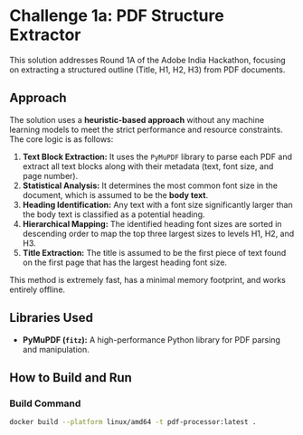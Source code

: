# Challenge 1a: PDF Structure Extractor

This solution addresses Round 1A of the Adobe India Hackathon, focusing on extracting a structured outline (Title, H1, H2, H3) from PDF documents.

## Approach

The solution uses a **heuristic-based approach** without any machine learning models to meet the strict performance and resource constraints. The core logic is as follows:

1.  **Text Block Extraction:** It uses the `PyMuPDF` library to parse each PDF and extract all text blocks along with their metadata (text, font size, and page number).
2.  **Statistical Analysis:** It determines the most common font size in the document, which is assumed to be the **body text**.
3.  **Heading Identification:** Any text with a font size significantly larger than the body text is classified as a potential heading.
4.  **Hierarchical Mapping:** The identified heading font sizes are sorted in descending order to map the top three largest sizes to levels H1, H2, and H3.
5.  **Title Extraction:** The title is assumed to be the first piece of text found on the first page that has the largest heading font size.

This method is extremely fast, has a minimal memory footprint, and works entirely offline.

## Libraries Used

* **PyMuPDF (`fitz`):** A high-performance Python library for PDF parsing and manipulation.

## How to Build and Run

### Build Command

```bash
docker build --platform linux/amd64 -t pdf-processor:latest .